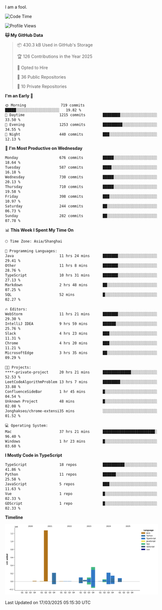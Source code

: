 I am a fool.

<!--START_SECTION:waka-->
![Code Time](http://img.shields.io/badge/Code%20Time-2%2C731%20hrs%2022%20mins-blue)

![Profile Views](http://img.shields.io/badge/Profile%20Views-4-blue)

**🐱 My GitHub Data** 

> 📦 430.3 kB Used in GitHub's Storage 
 > 
> 🏆 126 Contributions in the Year 2025
 > 
> 💼 Opted to Hire
 > 
> 📜 36 Public Repositories 
 > 
> 🔑 10 Private Repositories 
 > 
**I'm an Early 🐤** 

```text
🌞 Morning                719 commits         █████░░░░░░░░░░░░░░░░░░░░   19.82 % 
🌆 Daytime                1215 commits        ████████░░░░░░░░░░░░░░░░░   33.50 % 
🌃 Evening                1253 commits        █████████░░░░░░░░░░░░░░░░   34.55 % 
🌙 Night                  440 commits         ███░░░░░░░░░░░░░░░░░░░░░░   12.13 % 
```
📅 **I'm Most Productive on Wednesday** 

```text
Monday                   676 commits         █████░░░░░░░░░░░░░░░░░░░░   18.64 % 
Tuesday                  587 commits         ████░░░░░░░░░░░░░░░░░░░░░   16.18 % 
Wednesday                730 commits         █████░░░░░░░░░░░░░░░░░░░░   20.13 % 
Thursday                 710 commits         █████░░░░░░░░░░░░░░░░░░░░   19.58 % 
Friday                   398 commits         ███░░░░░░░░░░░░░░░░░░░░░░   10.97 % 
Saturday                 244 commits         ██░░░░░░░░░░░░░░░░░░░░░░░   06.73 % 
Sunday                   282 commits         ██░░░░░░░░░░░░░░░░░░░░░░░   07.78 % 
```


📊 **This Week I Spent My Time On** 

```text
🕑︎ Time Zone: Asia/Shanghai

💬 Programming Languages: 
Java                     11 hrs 24 mins      ███████░░░░░░░░░░░░░░░░░░   29.41 % 
Other                    11 hrs 8 mins       ███████░░░░░░░░░░░░░░░░░░   28.76 % 
TypeScript               10 hrs 31 mins      ███████░░░░░░░░░░░░░░░░░░   27.13 % 
Markdown                 2 hrs 48 mins       ██░░░░░░░░░░░░░░░░░░░░░░░   07.25 % 
SQL                      52 mins             █░░░░░░░░░░░░░░░░░░░░░░░░   02.27 % 

🔥 Editors: 
WebStorm                 11 hrs 21 mins      ███████░░░░░░░░░░░░░░░░░░   29.30 % 
IntelliJ IDEA            9 hrs 59 mins       ██████░░░░░░░░░░░░░░░░░░░   25.76 % 
Slack                    4 hrs 23 mins       ███░░░░░░░░░░░░░░░░░░░░░░   11.31 % 
Chrome                   4 hrs 20 mins       ███░░░░░░░░░░░░░░░░░░░░░░   11.21 % 
MicrosoftEdge            3 hrs 35 mins       ██░░░░░░░░░░░░░░░░░░░░░░░   09.29 % 

🐱‍💻 Projects: 
****-private-project     20 hrs 21 mins      █████████████░░░░░░░░░░░░   52.53 % 
LeetCodeAlgorithmProblem 13 hrs 7 mins       ████████░░░░░░░░░░░░░░░░░   33.88 % 
ConfluenceSideBar        1 hr 45 mins        █░░░░░░░░░░░░░░░░░░░░░░░░   04.54 % 
Unknown Project          48 mins             █░░░░░░░░░░░░░░░░░░░░░░░░   02.08 % 
Jonghakseo/chrome-extensi35 mins             ░░░░░░░░░░░░░░░░░░░░░░░░░   01.52 % 

💻 Operating System: 
Mac                      37 hrs 21 mins      ████████████████████████░   96.40 % 
Windows                  1 hr 23 mins        █░░░░░░░░░░░░░░░░░░░░░░░░   03.60 % 
```

**I Mostly Code in TypeScript** 

```text
TypeScript               18 repos            ██████████░░░░░░░░░░░░░░░   41.86 % 
Python                   11 repos            ██████░░░░░░░░░░░░░░░░░░░   25.58 % 
JavaScript               5 repos             ███░░░░░░░░░░░░░░░░░░░░░░   11.63 % 
Vue                      1 repo              █░░░░░░░░░░░░░░░░░░░░░░░░   02.33 % 
GDScript                 1 repo              █░░░░░░░░░░░░░░░░░░░░░░░░   02.33 % 
```



**Timeline**

![Lines of Code chart](https://raw.githubusercontent.com/VeejaLiu/VeejaLiu/master/assets/bar_graph.png)


 Last Updated on 17/03/2025 05:15:30 UTC
<!--END_SECTION:waka-->

